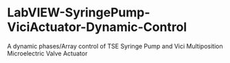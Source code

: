 # LabVIEW-SyringePump-ViciActuator-Dynamic-Control
A dynamic phases/Array control of TSE Syringe Pump and Vici Multiposition Microelectric Valve Actuator
